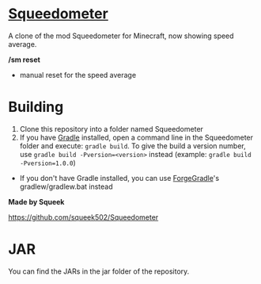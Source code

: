 [Squeedometer](http://www.minecraftforum.net/forums/mapping-and-modding/minecraft-mods/2181009-squeedometer-adds-a-speedometer-to-your-hud)
============

A clone of the mod Squeedometer for Minecraft, now showing speed average.

**/sm reset**
- manual reset for the speed average 

# Building

1. Clone this repository into a folder named Squeedometer
2. If you have [Gradle](http://www.gradle.org/) installed, open a command line in the Squeedometer folder and execute: ```gradle build```. To give the build a version number, use ```gradle build -Pversion=<version>``` instead (example: ```gradle build -Pversion=1.0.0```)
 * If you don't have Gradle installed, you can use [ForgeGradle](http://www.minecraftforge.net/forum/index.php?topic=14048.0)'s gradlew/gradlew.bat instead

**Made by Squeek**

https://github.com/squeek502/Squeedometer

# JAR

You can find the JARs in the jar folder of the repository.